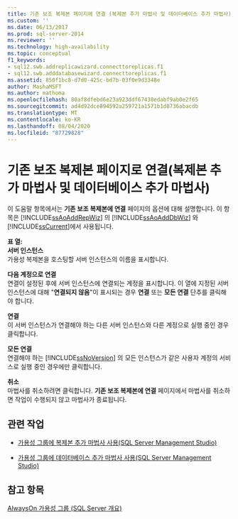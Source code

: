 ```yaml
---
title: 기존 보조 복제본 페이지에 연결 (복제본 추가 마법사 및 데이터베이스 추가 마법사) | Microsoft Docs
ms.custom: ''
ms.date: 06/13/2017
ms.prod: sql-server-2014
ms.reviewer: ''
ms.technology: high-availability
ms.topic: conceptual
f1_keywords:
- sql12.swb.addreplicawizard.connecttoreplicas.f1
- sql12.swb.adddatabasewizard.connecttoreplicas.f1
ms.assetid: 850f1bc8-d7d0-425c-bd7b-03f0e9d3348e
author: MashaMSFT
ms.author: mathoma
ms.openlocfilehash: 80af8dfebd6e23a923ddf67438edabf9ab0e2f65
ms.sourcegitcommit: ad4d92dce894592a259721a1571b1d8736abacdb
ms.translationtype: MT
ms.contentlocale: ko-KR
ms.lasthandoff: 08/04/2020
ms.locfileid: "87729828"
---
```

# <a name="connect-to-existing-secondary-replicas-page-add-replica-wizard-and-add-databases-wizard"></a>기존 보조 복제본 페이지로 연결(복제본 추가 마법사 및 데이터베이스 추가 마법사)
   이 도움말 항목에서는 **기존 보조 복제본에 연결** 페이지의 옵션에 대해 설명합니다. 이 항목은 [!INCLUDE[ssAoAddRepWiz](../../../includes/ssaoaddrepwiz-md.md)] 의 [!INCLUDE[ssAoAddDbWiz](../../../includes/ssaoadddbwiz-md.md)] 와 [!INCLUDE[ssCurrent](../../../includes/sscurrent-md.md)]에서 사용됩니다.  
  
 **표 열:**  
 **서버 인스턴스**  
 가용성 복제본을 호스팅할 서버 인스턴스의 이름을 표시합니다.  
  
 **다음 계정으로 연결**  
 연결이 설정된 후에 서버 인스턴스에 연결되는 계정을 표시합니다. 이 열에 지정된 서버 인스턴스에 대해 "**연결되지 않음**"이 표시되는 경우 **연결** 또는 **모든 연결** 단추를 클릭해야 합니다.  
  
 **연결**  
 이 서버 인스턴스가 연결해야 하는 다른 서버 인스턴스와 다른 계정으로 실행 중인 경우 클릭합니다.  
  
 **모든 연결**  
 연결해야 하는 [!INCLUDE[ssNoVersion](../../../includes/ssnoversion-md.md)] 의 모든 인스턴스가 같은 사용자 계정의 서비스로 실행 중인 경우에만 클릭합니다.  
  
 **취소**  
 마법사를 취소하려면 클릭합니다. **기존 보조 복제본에 연결** 페이지에서 마법사를 취소하면 작업이 수행되지 않고 마법사가 종료됩니다.  
  

  
##  <a name="related-tasks"></a><a name="RelatedTasks"></a> 관련 작업  
  
-   [가용성 그룹에 복제본 추가 마법사 사용&#40;SQL Server Management Studio&#41;](use-the-add-replica-to-availability-group-wizard-sql-server-management-studio.md)  
  
-   [가용성 그룹에 데이터베이스 추가 마법사 사용&#40;SQL Server Management Studio&#41;](availability-group-add-database-to-group-wizard.md)  
  

  
## <a name="see-also"></a>참고 항목  
 [AlwaysOn 가용성 그룹 &#40;SQL Server 개요&#41;](overview-of-always-on-availability-groups-sql-server.md)  
  
  
